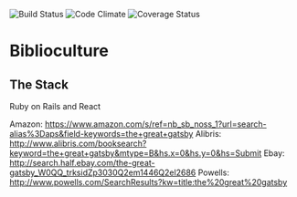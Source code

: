 ![Build Status](https://codeship.com/projects/10bcc490-00ff-0135-14b2-069a29c9110d/status?branch=master)
![Code Climate](https://codeclimate.com/github/ryancoopersmith/biblioculture.png)
![Coverage Status](https://coveralls.io/repos/ryancoopersmith/biblioculture/badge.png)

# Biblioculture

## The Stack
Ruby on Rails and React

Amazon: https://www.amazon.com/s/ref=nb_sb_noss_1?url=search-alias%3Daps&field-keywords=the+great+gatsby
Alibris: http://www.alibris.com/booksearch?keyword=the+great+gatsby&mtype=B&hs.x=0&hs.y=0&hs=Submit
Ebay: http://search.half.ebay.com/the-great-gatsby_W0QQ_trksidZp3030Q2em1446Q2el2686
Powells: http://www.powells.com/SearchResults?kw=title:the%20great%20gatsby
